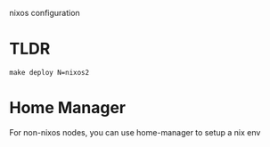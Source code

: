 nixos configuration

# TLDR

    make deploy N=nixos2

# Home Manager

For non-nixos nodes, you can use home-manager to setup a nix env
